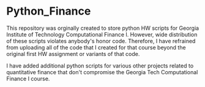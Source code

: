 Python_Finance
==============

This repository was orginally created to store python HW scripts for Georgia Institute of Technology 
Computational Finance I. However, wide distribution of these scripts violates anybody's honor code. Therefore, I have
refrained from uploading all of the code that I created for that course beyond the original first HW assignment or variants of that code.

I have added additional python scripts for various other projects related to quantitative finance that don't compromise 
the Georgia Tech Computational Finance I course.
